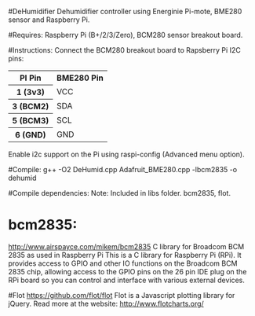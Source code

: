 #DeHumidifier
Dehumidifier controller using Energinie Pi-mote, BME280 sensor and Raspberry Pi.

#Requires: 
Raspberry Pi (B+/2/3/Zero), BCM280 sensor breakout board.

#Instructions:
Connect the BCM280 breakout board to Rapsberry Pi I2C pins:
<table>
    <tr>
        <th> PI Pin </th><th> BME280 Pin</th>
    </tr>
    <tr>
        <th> 1 (3v3) </td><td> VCC </td>
    </tr>
    <tr>
        <th> 3 (BCM2) </td><td> SDA </td>
    </tr>
    <tr>
        <th> 5 (BCM3) </td><td> SCL </td>
    </tr>
    <tr>
        <th> 6 (GND) </td><td> GND </td>
    </tr>
</table>
Enable i2c support on the Pi using raspi-config (Advanced menu option).

#Compile:
g++ -O2 DeHumid.cpp Adafruit_BME280.cpp -lbcm2835 -o dehumid 

#Compile dependencies: 
Note: Included in libs folder.
bcm2835, flot.

# bcm2835:
http://www.airspayce.com/mikem/bcm2835
C library for Broadcom BCM 2835 as used in Raspberry Pi
This is a C library for Raspberry Pi (RPi). It provides access to GPIO and other IO functions on the Broadcom BCM 2835 chip, allowing access to the GPIO pins on the 26 pin IDE plug on the RPi board so you can control and interface with various external devices.

#Flot
https://github.com/flot/flot
Flot is a Javascript plotting library for jQuery.
Read more at the website: http://www.flotcharts.org/

